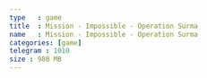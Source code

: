 ```yaml
---
type   : game
title  : Mission - Impossible - Operation Surma
name   : Mission - Impossible - Operation Surma
categories: [game]
telegram : 1010
size : 980 MB
---
```



